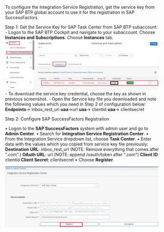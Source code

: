 To configure the Integration Service Registration, get the service key from your SAP BTP global account to use it for the registration in SAP SuccessFactors.

Step 1: Get the Service Key for SAP Task Center from SAP BTP subaccount:
    - Logon to the SAP BTP Cockpit and navigate to your subaccount. Choose **Instances and Subscriptions**. Choose **Instances** tab.
    ![alt text](images/1.png)
    - To download the service key credential, choose the key as shown in previous screenshot.
    - Open the Service key file you downloaded and note the following values which you need in Step 2 of configuration below:
    **Endpoints**->  inbox_rest_url
    **uaa**->url
    **uaa**->  clientid
    **uaa**-> clientsecret

Step 2: Configure SAP SuccessFactors Registration

•	Logon to the **SAP SuccessFactors** system with admin user and go to **Admin Center**.
•	Search for **Integration Service Registration Center**.
•	From the Integration Service dropdown list, choose **Task Center**.
•	Enter data with the values which you copied from service key file previously:
        **Destination URL**: inbox_rest_url (NOTE: Remove everything that comes after ".com".)
        **OAuth URL**: url (NOTE: append /oauth/token after ".com")
        **Client ID**: clientid
        **Client Secret**: clientsecret
•	Choose **Register**.

![alt text](images/2.png)